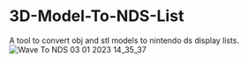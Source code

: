 # 3D-Model-To-NDS-List
A tool to convert obj and stl models to nintendo ds display lists.
![Wave To NDS 03 01 2023 14_35_37](https://user-images.githubusercontent.com/55063400/210367677-59061b9d-f223-4026-bd21-710c77989e77.png)
